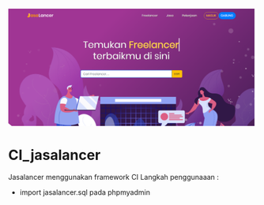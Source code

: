 ![Home Page](assets/img/screen.png)

# CI_jasalancer

Jasalancer menggunakan framework CI
Langkah penggunaaan :
- import jasalancer.sql pada phpmyadmin

